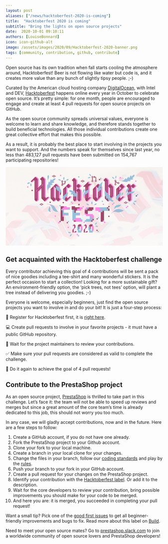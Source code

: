 ```yaml
---
layout: post
aliases: ["/news/hacktoberfest-2020-is-coming"]
title:  "Hacktoberfest 2020 is coming"
subtitle: "Bring the lights on open source projects"
date:  2020-10-01 09:10:11
authors: [LouiseBonnard]
icon: icon-github-alt
image: /assets/images/2020/09/Hacktoberfest-2020-banner.png
tags: [community, contribution, github, contribute]
---
```


Open source has its own tradition when fall starts cooling the atmosphere around, Hacktoberfest! Beer is not flowing like water but code is, and it creates more value than any bunch of slightly tipsy people. ;-)

Curated by the American cloud hosting company [DigitalOcean](https://www.digitalocean.com), with Intel and DEV, [Hacktoberfest](https://hacktoberfest.digitalocean.com) happens online every year in October to celebrate open source. It’s pretty simple: for one month, people are encouraged to engage and create at least 4 pull requests for open source projects on GitHub.

As the open source community spreads universal values, everyone is welcome to learn and share knowledge, and therefore stands together to build beneficial technologies. All those individual contributions create one great collective effort that makes this possible.

As a result, it is probably the best place to start involving in the projects you want to support. And the numbers speak for themselves since last year, no less than 483,127 pull requests have been submitted on 154,767 participating repositories!

![Hacktoberfest 2020](/assets/images/2020/09/Hacktoberfest-2020.png)


## Get acquainted with the Hacktoberfest challenge

Every contributor achieving this goal of 4 contributions will be sent a pack of nice goodies including a tee-shirt and many wonderful stickers. It is the perfect occasion to start a collection! Looking for a more sustainable gift? An environment-friendly option, the ‘pick trees, not tees’ option, will plant a tree instead of delivering you goodies. ;-)

Everyone is welcome, especially beginners, just find the open source projects you want to involve in and do your bit! It is just a four-step process:

:wave: Register for Hacktoberfest first, it is [right here](https://hacktoberfest.digitalocean.com/register).

:computer: Create pull requests to involve in your favorite projects - it must have a public GitHub repository.

:busts_in_silhouette: Wait for the project maintainers to review your contributions.

:white_check_mark: Make sure your pull requests are considered as valid to complete the challenge.

:repeat: Do it again to achieve the goal of 4 pull requests!


## Contribute to the PrestaShop project

As an open source project, [PrestaShop](https://github.com/PrestaShop) is thrilled to take part in this challenge. Let’s face it: the team will not be able to speed up reviews and merges but since a great amount of the core team’s time is already dedicated to this job, this should not worry you too much.

In any case, we will gladly accept contributions, now and in the future. Here are a few steps to follow:

1. Create a GitHub account, if you do not have one already.
2. Fork the PrestaShop project to your Github account.
3. Clone your fork to your local machine.
4. Create a branch in your local clone for your changes.
5. Change the files in your branch, follow our [coding standards](https://devdocs.prestashop.com/1.7/development/coding-standards) and play by the [rules](https://github.com/PrestaShop/PrestaShop/blob/develop/CODE_OF_CONDUCT.md).
6. Push your branch to your fork in your GitHub account.
7. Create a pull request for your changes on the PrestaShop project.
8. Identify your contribution with the [Hacktoberfest label](https://github.com/PrestaShop/PrestaShop/labels/Hacktoberfest). Or add it to the description.
9. Wait for the core developers to review your contribution, bring possible improvements you should make for your code to be merged.
10. And here you are: it is merged, you succeeded in completing your pull request!

Want a small tip? Pick one of the [good first issues](https://github.com/PrestaShop/PrestaShop/issues?q=is%3Aissue+is%3Aopen+label%3A%22good+first+issue%22) to get all beginner-friendly improvements and bugs to fix. Read more about this label on [Build](https://build.prestashop.com/news/a-definition-of-the-good-first-issue-label).

Need to meet your open source mates? Go to [prestashop.slack.com](https://github.com/PrestaShop/open-source/tree/master/slack) to join a worldwide community of open source lovers and PrestaShop developers!
